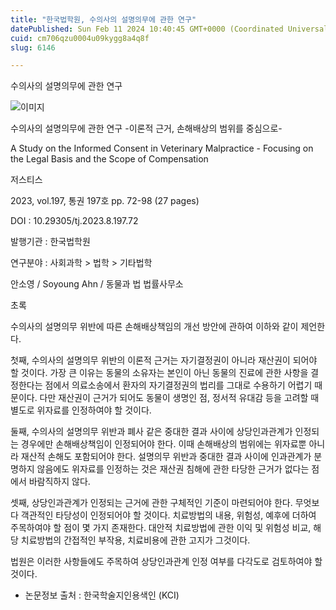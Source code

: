 ```yaml
---
title: "한국법학원, 수의사의 설명의무에 관한 연구"
datePublished: Sun Feb 11 2024 10:40:45 GMT+0000 (Coordinated Universal Time)
cuid: cm706qzu0004u09kygg8a4q8f
slug: 6146

---
```



수의사의 설명의무에 관한 연구

![이미지](https://cdn.hashnode.com/res/hashnode/image/upload/v1739260422112/4e240705-b90f-48b8-9a24-01c152b25c52.jpeg)

수의사의 설명의무에 관한 연구 -이론적 근거, 손해배상의 범위를 중심으로-

A Study on the Informed Consent in Veterinary Malpractice - Focusing on the Legal Basis and the Scope of Compensation

저스티스

2023, vol.197, 통권 197호 pp. 72-98 (27 pages)

DOI : 10.29305/tj.2023.8.197.72

발행기관 : 한국법학원

연구분야 : 사회과학 > 법학 > 기타법학

안소영 / Soyoung Ahn / 동물과 법 법률사무소

초록

수의사의 설명의무 위반에 따른 손해배상책임의 개선 방안에 관하여 이하와 같이 제언한다.

첫째, 수의사의 설명의무 위반의 이론적 근거는 자기결정권이 아니라 재산권이 되어야 할 것이다. 가장 큰 이유는 동물의 소유자는 본인이 아닌 동물의 진료에 관한 사항을 결정한다는 점에서 의료소송에서 환자의 자기결정권의 법리를 그대로 수용하기 어렵기 때문이다. 다만 재산권이 근거가 되어도 동물이 생명인 점, 정서적 유대감 등을 고려할 때 별도로 위자료를 인정하여야 할 것이다.

둘째, 수의사의 설명의무 위반과 폐사 같은 중대한 결과 사이에 상당인과관계가 인정되는 경우에만 손해배상책임이 인정되어야 한다. 이때 손해배상의 범위에는 위자료뿐 아니라 재산적 손해도 포함되어야 한다. 설명의무 위반과 중대한 결과 사이에 인과관계가 분명하지 않음에도 위자료를 인정하는 것은 재산권 침해에 관한 타당한 근거가 없다는 점에서 바람직하지 않다.

셋째, 상당인과관계가 인정되는 근거에 관한 구체적인 기준이 마련되어야 한다. 무엇보다 객관적인 타당성이 인정되어야 할 것이다. 치료방법의 내용, 위험성, 예후에 더하여 주목하여야 할 점이 몇 가지 존재한다. 대안적 치료방법에 관한 이익 및 위험성 비교, 해당 치료방법의 간접적인 부작용, 치료비용에 관한 고지가 그것이다.

법원은 이러한 사항들에도 주목하여 상당인과관계 인정 여부를 다각도로 검토하여야 할 것이다.

* 논문정보 출처 : 한국학술지인용색인 (KCI)
